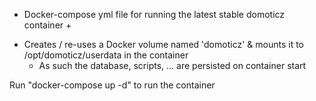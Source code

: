 + Docker-compose yml file for running the latest stable domoticz container + 

- Creates / re-uses a Docker volume named 'domoticz' & mounts it to /opt/domoticz/userdata in the container
  - As such the database, scripts, ... are persisted on container start

Run "docker-compose up -d" to run the container
